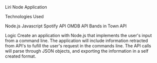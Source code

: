 Liri Node Application

Technologies Used

Node.js
Javascript
Spotify API
OMDB API
Bands in Town API

Logic
Create an application with Node.js that implements the user's input from a command line.
The application will include information retracted from API's to fufill the user's request in the commands line.
The API calls will parse through JSON objects, and exporting the information in a self created format.
